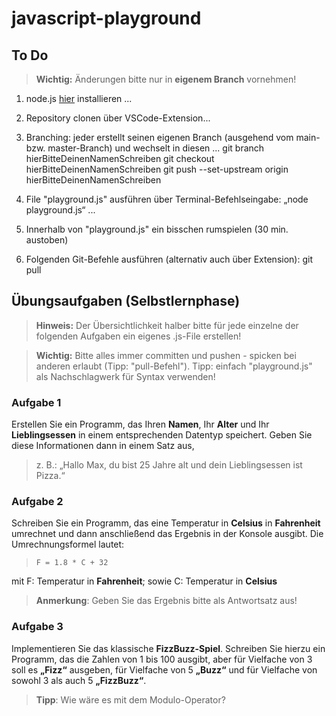 # javascript-playground

## To Do

> **Wichtig:** Änderungen bitte nur in **eigenem Branch** vornehmen!

1. node.js [hier](https://nodejs.org/en) installieren ...
2. Repository clonen über VSCode-Extension...
3. Branching: jeder erstellt seinen eigenen Branch (ausgehend vom main- bzw. master-Branch) und wechselt in diesen ...
    git branch hierBitteDeinenNamenSchreiben
    git checkout hierBitteDeinenNamenSchreiben
    git push --set-upstream origin hierBitteDeinenNamenSchreiben

4. File "playground.js" ausführen über Terminal-Befehlseingabe: „node playground.js“ ...
5. Innerhalb von "playground.js" ein bisschen rumspielen (30 min. austoben)
6. Folgenden Git-Befehle ausführen (alternativ auch über Extension):
    git pull

## Übungsaufgaben (Selbstlernphase)

> **Hinweis:** Der Übersichtlichkeit halber bitte für jede einzelne der folgenden Aufgaben ein eigenes .js-File erstellen!

> **Wichtig:** Bitte alles immer committen und pushen - spicken bei anderen erlaubt (Tipp: "pull-Befehl"). Tipp: einfach "playground.js" als Nachschlagwerk für Syntax verwenden!

### Aufgabe 1
Erstellen Sie ein Programm, das Ihren **Namen**, Ihr **Alter** und Ihr **Lieblingsessen** in einem entsprechenden Datentyp speichert. Geben Sie diese Informationen dann in einem Satz aus,
> z. B.: „Hallo Max, du bist 25 Jahre alt und dein Lieblingsessen ist Pizza.“

### Aufgabe 2
Schreiben Sie ein Programm, das eine Temperatur in **Celsius** in **Fahrenheit** umrechnet und dann anschließend das Ergebnis in der Konsole ausgibt. Die Umrechnungsformel lautet: 

> `F = 1.8 * C + 32`

mit F: Temperatur in **Fahrenheit**;
sowie C: Temperatur in **Celsius**

> **Anmerkung**: Geben Sie das Ergebnis bitte als Antwortsatz aus!

### Aufgabe 3
Implementieren Sie das klassische **FizzBuzz-Spiel**. Schreiben Sie hierzu ein Programm, das die Zahlen von 1 bis 100 ausgibt, aber für Vielfache von 3 soll es **„Fizz“** ausgeben, für Vielfache von 5 **„Buzz“** und für Vielfache von sowohl 3 als auch 5 **„FizzBuzz“**.

> **Tipp**: Wie wäre es mit dem Modulo-Operator?